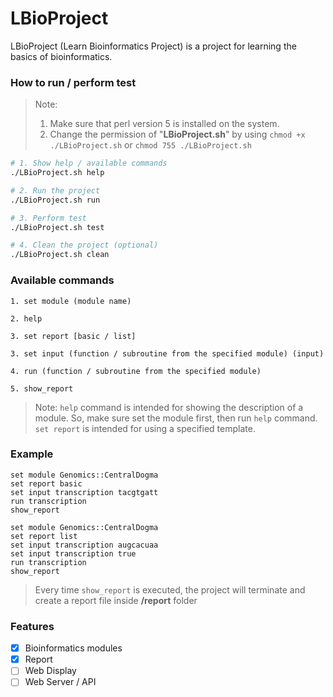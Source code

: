 # LBioProject
LBioProject (Learn Bioinformatics Project) is a project for learning the basics of bioinformatics.

### How to run / perform test

> Note:
> 1. Make sure that perl version 5 is installed on the system.
> 2. Change the permission of "__LBioProject.sh__" by using `chmod +x ./LBioProject.sh` or `chmod 755 ./LBioProject.sh`

```bash
# 1. Show help / available commands
./LBioProject.sh help

# 2. Run the project
./LBioProject.sh run

# 3. Perform test
./LBioProject.sh test

# 4. Clean the project (optional)
./LBioProject.sh clean
```

### Available commands
```text
1. set module (module name)

2. help

3. set report [basic / list]

3. set input (function / subroutine from the specified module) (input)

4. run (function / subroutine from the specified module)

5. show_report
```

> Note:
> `help` command is intended for showing the description of a module. So, make sure set the module first, then run `help` command.
> `set report` is intended for using a specified template.

### Example
```text
set module Genomics::CentralDogma
set report basic
set input transcription tacgtgatt
run transcription
show_report
```

```text
set module Genomics::CentralDogma
set report list
set input transcription augcacuaa
set input transcription true
run transcription
show_report
```

> Every time `show_report` is executed, the project will terminate and create a report file inside __/report__ folder

### Features
- [x] Bioinformatics modules
- [x] Report
- [ ] Web Display
- [ ] Web Server / API